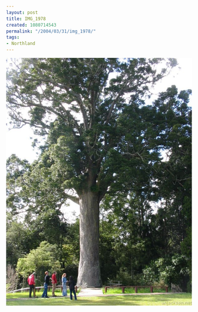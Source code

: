 ```yaml
---
layout: post
title: IMG_1978
created: 1080714543
permalink: "/2004/03/31/img_1978/"
tags:
- Northland
---
```


<img src="/image/images/img_1978-506.jpg"/>

